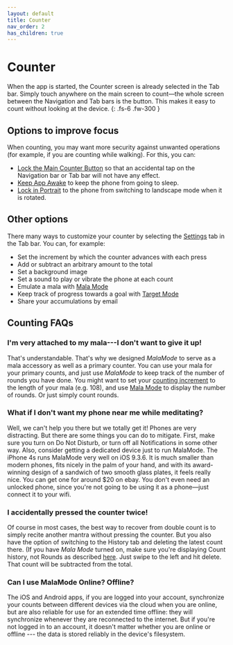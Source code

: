 ```yaml
---
layout: default
title: Counter
nav_order: 2
has_children: true
---
```


# Counter

When the app is started, the Counter screen is already selected in the Tab bar. Simply touch anywhere on the main screen to count&mdash;the whole screen between the Navigation and Tab bars is the button. This
makes it easy to count without looking at the device.
{: .fs-6 .fw-300 }

## Options to improve focus
When counting, you may want more security against unwanted operations 
(for example, if you are counting while walking).  For this, you can:

* [Lock the Main Counter Button]({{site.baseurl}}/docs/counter/settings/#LockCounter)
so that an accidental tap on the Navigation bar or  Tab bar will not have any effect.
* [Keep App Awake]({{site.baseurl}}/docs/counter/settings/#KeepAwake) to keep the phone from going to sleep.
* [Lock in Portrait]({{site.baseurl}}/docs/counter/settings/#LockPortrait) to the phone from switching to landscape mode when it is rotated.

## Other options

There many ways to customize your counter by selecting the [Settings]({{site.baseurl}}/docs/counter/settings) tab in the Tab bar. You can, for example:

* Set the increment  by which the counter advances  with each press
* Add or subtract an arbitrary amount to the total
* Set a background image
* Set a sound to play or vibrate the phone at each count
* Emulate a mala with [Mala Mode]({{site.baseurl}}/docs/counter/mala-mode)
* Keep track of progress towards a goal with [Target Mode]({{site.baseurl}}/docs/counter/target-mode)
* Share your accumulations by email

## Counting FAQs

### I'm very attached to my mala---I don't want to give it up!
That's understandable. That's why we designed *MalaMode* to serve as a mala accessory as well as a primary counter. You can use your mala for your primary counts, and just use *MalaMode* to keep track of the number of rounds you have done. You might want to set your [counting increment]({{site.baseurl}}/docs/counter/settings/#increment) to the length of your mala (e.g. 108), and use [Mala Mode]({{site.baseurl}}/docs/counter/mala-mode) to display the number of rounds. Or just simply count rounds.

### What if I don't want my phone near me while meditating?

Well, we can't help you there but we totally get it! Phones are very distracting. But there are some things you can do to mitigate. First, make sure you turn on Do Not Disturb, or turn off all Notifications in some other way. Also, consider getting a dedicated device just to run MalaMode. The iPhone 4s runs MalaMode very well on iOS 9.3.6. It is much smaller than modern phones, fits nicely in the palm of your hand, and with  its award-winning design of a sandwich of two smooth glass plates, it feels really nice. You can get one for around $20 on ebay. You don't even need an unlocked phone, since you're not going to be using it as a phone&mdash;just connect it to your wifi.

### I accidentally pressed the counter twice!

Of course in most cases, the best way to recover from double count is to simply recite another mantra without pressing the counter.  But you also have the option of switching to the History tab and deleting the latest count there. (If you have *Mala Mode* turned on, make sure you're displaying Count history, not Rounds as described [here]({{site.baseurl}}/docs/counter/history). Just swipe to the left and hit delete. That count will be subtracted from the total.

### Can I use MalaMode Online? Offline?

The iOS and Android apps, if you are logged into your account, synchronize your counts between different devices via the cloud when you are online, but are also reliable for use for an extended time offline: they will synchronize whenever they are reconnected to the internet. But if you're not logged in to an account, it doesn't matter whether you are online or offline --- the data is stored reliably in the device's filesystem.

